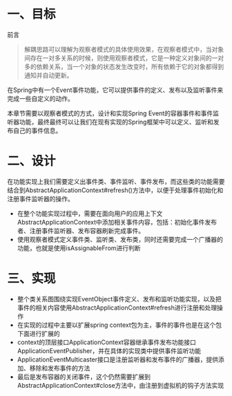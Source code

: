 # 一、目标
前言
> 解耦思路可以理解为观察者模式的具体使用效果，在观察者模式中，当对象间存在一对多关系的时候，则使用观察者模式，它是一种定义对象间的一对多的依赖关系，当一个对象的状态发生改变时，所有依赖于它的对象都得到通知并自动更新。

在Spring中有一个Event事件功能，它可以提供事件的定义、发布以及监听事件来完成一些自定义的动作。

本章节需要以观察者模式的方式，设计和实现Spring Event的容器事件和事件监听器功能，最终最终可以让我们在现有实现的Spring框架中可以定义、监听和发布自己的事件信息。

# 二、设计
在功能实现上我们需要定义出事件类、事件监听、事件发布，而这些类的功能需要结合到AbstractApplicationContext#refresh()方法中，以便于处理事件初始化和注册事件监听器的操作。

- 在整个功能实现过程中，需要在面向用户的应用上下文AbstractApplicationContext中添加相关事件内容，包括：初始化事件发布者、注册事件监听器、发布容器刷新完成事件。
- 使用观察者模式定义事件类、监听类、发布类，同时还需要完成一个广播器的功能，也就是使用isAssignableFrom进行判断

# 三、实现
- 整个类关系图围绕实现EventObject事件定义、发布和监听功能实现，以及把事件的相关内容使用AbstractApplicationContext#refresh进行注册和处理操作
- 在实现的过程中主要以扩展spring context包为主，事件的事件也是在这个包下面进行扩展的
- context的顶层接口ApplicationContext容器继承事件发布功能接口ApplicationEventPublisher，并在具体的实现类中提供事件监听功能
- ApplicationEventMulticaster接口是注册监听器和发布事件的广播器，提供添加、移除和发布事件的方法
- 最后是发布容器的关闭事件，这个仍然需要扩展到AbstractApplicationContext#close方法中，由注册到虚拟机的钩子方法实现
